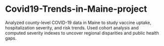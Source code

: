 # Covid19-Trends-in-Maine-project
Analyzed county-level COVID-19 data in Maine to study vaccine uptake, hospitalization severity, and risk trends. Used cohort analysis and computed severity indexes to uncover regional disparities and public health gaps.
